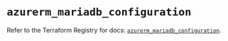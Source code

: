 # `azurerm_mariadb_configuration`

Refer to the Terraform Registry for docs: [`azurerm_mariadb_configuration`](https://registry.terraform.io/providers/hashicorp/azurerm/3.95.0/docs/resources/mariadb_configuration).
